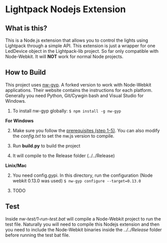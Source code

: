 # Lightpack Nodejs Extension

## What is this?

This is a Node.js extension that allows you to control the lights using Lightpack
through a simple API. This extension is just a wrapper for one LedDevice object
in the Lightpack-lib project. So far only compatible with Node-Webkit. It will
**NOT** work for normal Node projects.

## How to Build

This project uses [nw-gyp](https://github.com/rogerwang/nw-gyp). A forked version
to work with Node-Webkit applications. Their website contains the instructions 
for each platform. Generally you need Python, Git/Cywgin bash and Visual Studio for Windows.

1. To install nw-gyp globally:
`$ npm install -g nw-gyp`

**For Windows**

2. Make sure you follow the [prerequisites (step 1-5)](https://github.com/matthewn4444/Lightpack-Filter-and-API/wiki/Building-the-Source#prerequisites). You can also modify the *config.txt* to set the nw.js version to compile.

3. Run **build.py** to build the project

4. It will compile to the Release folder (../../Release)

**Linix/Mac**

2. You need config.gypi. In this directory, run the configuration (Node webkit 0.13.0 was used)
`$ nw-gyp configure --target=0.13.0`

3. TODO

## Test

Inside _*nw-test/1-run-test.bat*_ will compile a Node-Webkit project to run the test
file. Naturally you will need to compile this Nodejs extension and then you need
to include the Node-Webkit binaries inside the _*../../Release*_ folder before
running the test bat file.

